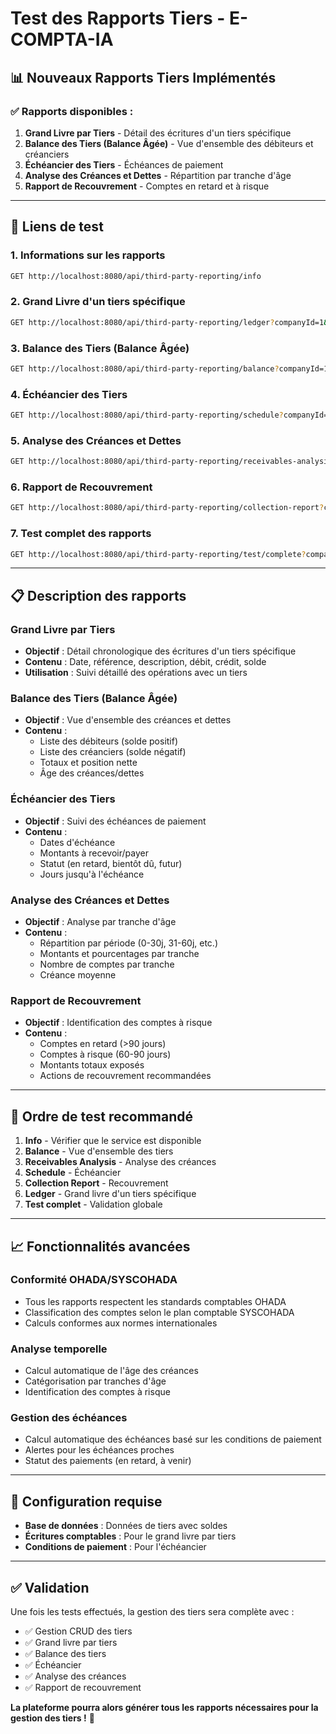 # Test des Rapports Tiers - E-COMPTA-IA

## 📊 **Nouveaux Rapports Tiers Implémentés**

### ✅ **Rapports disponibles :**

1. **Grand Livre par Tiers** - Détail des écritures d'un tiers spécifique
2. **Balance des Tiers (Balance Âgée)** - Vue d'ensemble des débiteurs et créanciers
3. **Échéancier des Tiers** - Échéances de paiement
4. **Analyse des Créances et Dettes** - Répartition par tranche d'âge
5. **Rapport de Recouvrement** - Comptes en retard et à risque

---

## 🧪 **Liens de test**

### **1. Informations sur les rapports**
```bash
GET http://localhost:8080/api/third-party-reporting/info
```

### **2. Grand Livre d'un tiers spécifique**
```bash
GET http://localhost:8080/api/third-party-reporting/ledger?companyId=1&thirdPartyId=1&startDate=2024-01-01&endDate=2024-12-31
```

### **3. Balance des Tiers (Balance Âgée)**
```bash
GET http://localhost:8080/api/third-party-reporting/balance?companyId=1&asOfDate=2024-12-31
```

### **4. Échéancier des Tiers**
```bash
GET http://localhost:8080/api/third-party-reporting/schedule?companyId=1&startDate=2024-01-01&endDate=2024-12-31
```

### **5. Analyse des Créances et Dettes**
```bash
GET http://localhost:8080/api/third-party-reporting/receivables-analysis?companyId=1&asOfDate=2024-12-31
```

### **6. Rapport de Recouvrement**
```bash
GET http://localhost:8080/api/third-party-reporting/collection-report?companyId=1&startDate=2024-01-01&endDate=2024-12-31
```

### **7. Test complet des rapports**
```bash
GET http://localhost:8080/api/third-party-reporting/test/complete?companyId=1
```

---

## 📋 **Description des rapports**

### **Grand Livre par Tiers**
- **Objectif** : Détail chronologique des écritures d'un tiers spécifique
- **Contenu** : Date, référence, description, débit, crédit, solde
- **Utilisation** : Suivi détaillé des opérations avec un tiers

### **Balance des Tiers (Balance Âgée)**
- **Objectif** : Vue d'ensemble des créances et dettes
- **Contenu** : 
  - Liste des débiteurs (solde positif)
  - Liste des créanciers (solde négatif)
  - Totaux et position nette
  - Âge des créances/dettes

### **Échéancier des Tiers**
- **Objectif** : Suivi des échéances de paiement
- **Contenu** :
  - Dates d'échéance
  - Montants à recevoir/payer
  - Statut (en retard, bientôt dû, futur)
  - Jours jusqu'à l'échéance

### **Analyse des Créances et Dettes**
- **Objectif** : Analyse par tranche d'âge
- **Contenu** :
  - Répartition par période (0-30j, 31-60j, etc.)
  - Montants et pourcentages par tranche
  - Nombre de comptes par tranche
  - Créance moyenne

### **Rapport de Recouvrement**
- **Objectif** : Identification des comptes à risque
- **Contenu** :
  - Comptes en retard (>90 jours)
  - Comptes à risque (60-90 jours)
  - Montants totaux exposés
  - Actions de recouvrement recommandées

---

## 🎯 **Ordre de test recommandé**

1. **Info** - Vérifier que le service est disponible
2. **Balance** - Vue d'ensemble des tiers
3. **Receivables Analysis** - Analyse des créances
4. **Schedule** - Échéancier
5. **Collection Report** - Recouvrement
6. **Ledger** - Grand livre d'un tiers spécifique
7. **Test complet** - Validation globale

---

## 📈 **Fonctionnalités avancées**

### **Conformité OHADA/SYSCOHADA**
- Tous les rapports respectent les standards comptables OHADA
- Classification des comptes selon le plan comptable SYSCOHADA
- Calculs conformes aux normes internationales

### **Analyse temporelle**
- Calcul automatique de l'âge des créances
- Catégorisation par tranches d'âge
- Identification des comptes à risque

### **Gestion des échéances**
- Calcul automatique des échéances basé sur les conditions de paiement
- Alertes pour les échéances proches
- Statut des paiements (en retard, à venir)

---

## 🔧 **Configuration requise**

- **Base de données** : Données de tiers avec soldes
- **Écritures comptables** : Pour le grand livre par tiers
- **Conditions de paiement** : Pour l'échéancier

---

## ✅ **Validation**

Une fois les tests effectués, la gestion des tiers sera complète avec :
- ✅ Gestion CRUD des tiers
- ✅ Grand livre par tiers
- ✅ Balance des tiers
- ✅ Échéancier
- ✅ Analyse des créances
- ✅ Rapport de recouvrement

**La plateforme pourra alors générer tous les rapports nécessaires pour la gestion des tiers !** 🚀




